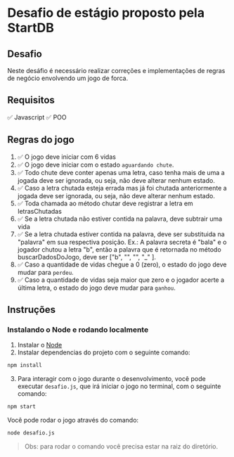 # Desafio de estágio proposto pela StartDB

## Desafio

Neste desáfio é necessário realizar correções e implementações de regras de negócio envolvendo um jogo de forca.

## Requisitos

✅ Javascript
✅ POO

## Regras do jogo

1. ✅ O jogo deve iniciar com 6 vidas
2. ✅ O jogo deve iniciar com o estado `aguardando chute`.
3. ✅ Todo chute deve conter apenas uma letra, caso tenha mais de uma a jogada deve ser ignorada, ou seja, não deve alterar nenhum estado.
4. ✅ Caso a letra chutada esteja errada mas já foi chutada anteriormente a jogada deve ser ignorada, ou seja, não deve alterar nenhum estado.
5. ✅ Toda chamada ao método chutar deve registrar a letra em letrasChutadas
6. ✅ Se a letra chutada não estiver contida na palavra, deve subtrair uma vida
7. ✅ Se a letra chutada estiver contida na palavra, deve ser substituida na "palavra" em sua respectiva posição. Ex.: A palavra secreta é "bala" e o jogador chutou a letra "b", então a palavra que é retornada no método buscarDadosDoJogo, deve ser ["b", "", "", "_" ].
8. ✅ Caso a quantidade de vidas chegue a 0 (zero), o estado do jogo deve mudar para `perdeu`.
9. ✅ Caso a quantidade de vidas seja maior que zero e o jogador acerte a última letra, o estado do jogo deve mudar para `ganhou`.

## Instruções

### Instalando o Node e rodando localmente

1. Instalar o [Node](https://nodejs.org/en/)
2. Instalar dependencias do projeto com o seguinte comando:

```bash
npm install
```

3. Para interagir com o jogo durante o desenvolvimento, você pode executar `desafio.js`, que irá iniciar o jogo no terminal, com o seguinte comando:

```bash
npm start
```

Você pode rodar o jogo através do comando:

```bash
node desafio.js
```

> Obs: para rodar o comando você precisa estar na raiz do diretório.
